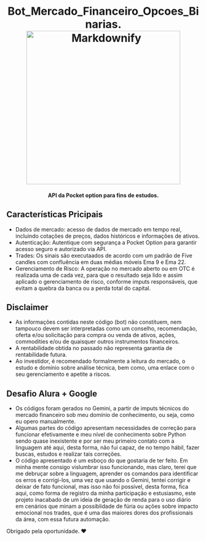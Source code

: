 

<h1 align="center">Bot_Mercado_Financeiro_Opcoes_Binarias.
 
  <br>
  <a href="http://www.amitmerchant.com/electron-markdownify"><img src="https://github.com/taisprestes01/Pocket-Option-API/assets/108246691/507d57d6-8c7b-42b5-9dd8-d0b5db690f52" alt="Markdownify" width="400"></a>

</h1>

<h4 align="center">API da Pocket option para fins de estudos. </h4>

<p align="center">

 </p>




## Características Pricipais


* Dados de mercado: acesso de dados de mercado em tempo real, incluindo cotações de preços, dados históricos e informações de ativos.
* Autenticação: Autentique com segurança a Pocket Option para garantir acesso seguro e autorizado via API.
* Trades: Os sinais são executaados de acordo com um padrão de Five candles com confluência em duas médias móveis Ema 9 e Ema 22.
* Gerenciamento de Risco: A operação no mercado aberto ou em OTC é realizada uma de cada vez, para que o resultado seja lido e assim aplicado o gerenciamento de risco, conforme imputs responsáveis, que evitam a quebra da banca ou a perda total do capital.

## Disclaimer
* As informações contidas neste código (bot) não constituem, nem tampouco devem ser interpretadas como um conselho, recomendação, oferta e/ou solicitação para compra ou venda de ativos, ações, commodities e/ou de quaisquer outros instrumentos financeiros.
* A rentabilidade obtida no passado não representa garantia de rentabilidade futura. 
* Ao investidor, é recomendado formalmente a leitura do mercado, o estudo e domínio sobre análise técnica, bem como, uma enlace com o seu gerenciamento e apetite a riscos.

## Desafio Alura + Google
* Os códigos foram gerados no Gemini, a partir de imputs técnicos do mercado financeiro sob meu domínio de conhecimento, ou seja, como eu opero manualmente.
* Algumas partes do código apresentam necessidades de correção para funcionar efetivamente e meu nível de conhecimento sobre Python sendo quase inexistente e por ser meu primeiro contato com a linguagem até aqui, desta forma, não fui capaz, de no tempo hábil, fazer buscas, estudos e realizar tais correções.
* O código apresentado é um esboço do que gostaria de ter feito. Em minha mente consigo vislumbrar isso funcionando, mas claro, terei que me debruçar sobre a linguagem, aprender os comandos para identificar os erros e corrigi-los, uma vez que usando o Gemini, tentei corrigir e deixar de fato funcional, mas isso não foi possível, desta forma, fica aqui, como forma de registro da minha participação e estusiasmo, este projeto inacabado de um ideia de geração de renda para o uso diário em cenários que minam a possiblidade de fúria ou ações sobre impacto emocional nos trades, que é uma das maiores dores dos profissionais da área, com essa futura automação.

Obrigado pela oportunidade. ❤️
